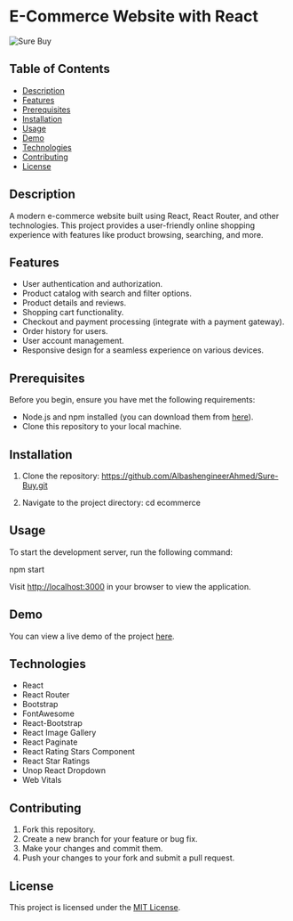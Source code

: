 # E-Commerce Website with React

![Sure Buy](insert_url_to_logo_here)

## Table of Contents
- [Description](#description)
- [Features](#features)
- [Prerequisites](#prerequisites)
- [Installation](#installation)
- [Usage](#usage)
- [Demo](#demo)
- [Technologies](#technologies)
- [Contributing](#contributing)
- [License](#license)

## Description
A modern e-commerce website built using React, React Router, and other technologies. This project provides a user-friendly online shopping experience with features like product browsing, searching, and more.

## Features
- User authentication and authorization.
- Product catalog with search and filter options.
- Product details and reviews.
- Shopping cart functionality.
- Checkout and payment processing (integrate with a payment gateway).
- Order history for users.
- User account management.
- Responsive design for a seamless experience on various devices.

## Prerequisites
Before you begin, ensure you have met the following requirements:
- Node.js and npm installed (you can download them from [here](https://nodejs.org/)).
- Clone this repository to your local machine.

## Installation
1. Clone the repository:
https://github.com/AlbashengineerAhmed/Sure-Buy.git

2. Navigate to the project directory:
cd ecommerce


## Usage
To start the development server, run the following command:

npm start

Visit [http://localhost:3000](http://localhost:3000) in your browser to view the application.

## Demo
You can view a live demo of the project [here](insert_demo_link_here).

## Technologies
- React
- React Router
- Bootstrap
- FontAwesome
- React-Bootstrap
- React Image Gallery
- React Paginate
- React Rating Stars Component
- React Star Ratings
- Unop React Dropdown
- Web Vitals

## Contributing
1. Fork this repository.
2. Create a new branch for your feature or bug fix.
3. Make your changes and commit them.
4. Push your changes to your fork and submit a pull request.

## License
This project is licensed under the [MIT License](LICENSE).